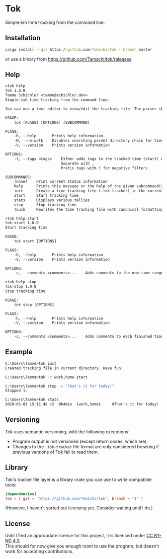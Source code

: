 # Tok

Simple-ish time tracking from the command line.

## Installation

```cmd
cargo install --git https://github.com/Tamschi/tok --branch master
```

or use a binary from <https://github.com/Tamschi/tok/releases>.

## Help

```txt
>tok help
tok 1.0.0
Tamme Schichler <tamme@schichler.dev>
Simple-ish time tracking from the command line.

You can use a text editor to view/edit the tracking file. The parser should be lenient.

USAGE:
    tok [FLAGS] [OPTIONS] [SUBCOMMAND]

FLAGS:
    -h, --help       Prints help information
    -W, --no-walk    Disables searching parent directory chain for time tracking files
    -V, --version    Prints version information

OPTIONS:
    -t, --tags <tags>    Either adds tags to the tracked time (start) or filters by them (, stats, stop)
                         Separate with ,
                         Prefix tags with ! for negative filters

SUBCOMMANDS:
    (none)    Print current status information
    help      Prints this message or the help of the given subcommand(s)
    init      Create a time tracking file (.tok-tracker) in the current working directory
    start     Start tracking time
    stats     Displays various tallies
    stop      Stop tracking time
    touch     Rewrites the time tracking file with canonical formatting

>tok help start
tok-start 1.0.0
Start tracking time

USAGE:
    tok start [OPTIONS]

FLAGS:
    -h, --help       Prints help information
    -V, --version    Prints version information

OPTIONS:
    -c, --comments <comments>...    Adds comments to the new time range

>tok help stop
tok-stop 1.0.0
Stop tracking time

USAGE:
    tok stop [OPTIONS]

FLAGS:
    -h, --help       Prints help information
    -V, --version    Prints version information

OPTIONS:
    -c, --comments <comments>...    Adds comments to each finished time range
```

## Example

```cmd
C:\Users\Tamme>tok init
Created tracking file in current directory. Have fun!

C:\Users\Tamme>tok -t work,home start

C:\Users\Tamme>tok stop -c "That's it for today!"
Stopped 1.

C:\Users\Tamme>tok stats
2020-05-03 15:11:48 +2  0h4min  (work,home)     #That's it for today!
```

## Versioning

Tok uses semantic versioning, with the following exceptions:

- Program output is not versioned (except return codes, which are).
- Changes to the `.tok-tracker` file format are only considered breaking if previous versions of Tok fail to read them.

## Library

Tok's tracker file layer is a library crate you can use to write compatible tools:

```toml
[dependencies]
tok = { git = "https://github.com/Tamschi/tok", branch = "1" }
```

(However, I haven't sorted out licensing yet. Consider waiting until I do.)

## License

Until I find an appropriate license for this project, it is licensed under [CC BY-ND 4.0](https://creativecommons.org/licenses/by-nd/4.0/).  
This should for now give you enough room to use the program, but doesn't work for accepting contributions.
